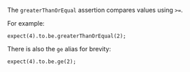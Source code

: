 The `greaterThanOrEqual` assertion compares values using `>=`.

For example:

    expect(4).to.be.greaterThanOrEqual(2);

There is also the `ge` alias for brevity:

    expect(4).to.be.ge(2);
